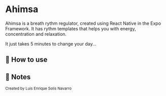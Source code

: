 <h1>Ahimsa</h1>

<p>
Ahimsa is a breath rythm regulator, created using React Native in the Expo Framework. It has rythm templates that helps you with energy, concentration and relaxation.
</p>
<p>
It just takes 5 minutes to change your day... 
</p>


## 🚀 How to use



## 📝 Notes

<small>Created by Luis Enrique Solis Navarro</small>

